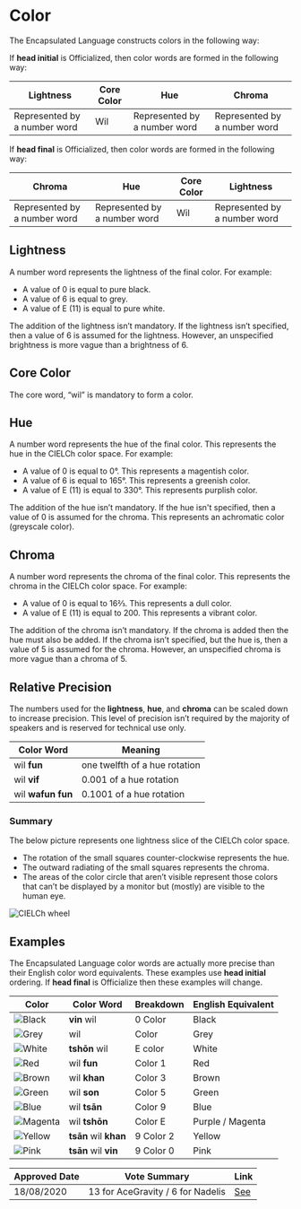 # Color

The Encapsulated Language constructs colors in the following way:

If **head initial** is Officialized, then color words are formed in the
following way:

| Lightness                    | Core Color | Hue                          | Chroma                       |
| ---------------------------- | ---------- | ---------------------------- | ---------------------------- |
| Represented by a number word | Wil        | Represented by a number word | Represented by a number word |

If **head final** is Officialized, then color words are formed in the following way:

| Chroma                       | Hue                          | Core Color | Lightness                    |
| ---------------------------- | ---------------------------- | ---------- | ---------------------------- |
| Represented by a number word | Represented by a number word | Wil        | Represented by a number word |

## Lightness

A number word represents the lightness of the final color. For example:

- A value of 0 is equal to pure black.
- A value of 6 is equal to grey.
- A value of E (11) is equal to pure white.

The addition of the lightness isn’t mandatory. If the lightness isn’t
specified, then a value of 6 is assumed for the lightness. However, an
unspecified brightness is more vague than a brightness of 6.

## Core Color

The core word, “wil” is mandatory to form a color.

## Hue

A number word represents the hue of the final color. This represents the hue in
the CIELCh color space. For example:

- A value of 0 is equal to 0°. This represents a magentish color.
- A value of 6 is equal to 165°. This represents a greenish color.
- A value of E (11) is equal to 330°. This represents purplish color.

The addition of the hue isn’t mandatory. If the hue isn't specified, then a
value of 0 is assumed for the chroma. This represents an achromatic color
(greyscale color).

## Chroma

A number word represents the chroma of the final color. This represents the
chroma in the CIELCh color space. For example:

- A value of 0 is equal to 16⅔. This represents a dull color.
- A value of E (11) is equal to 200. This represents a vibrant color.

The addition of the chroma isn’t mandatory. If the chroma is added then the hue
must also be added. If the chroma isn’t specified, but the hue is, then a value
of 5 is assumed for the chroma. However, an unspecified chroma is more vague
than a chroma of 5.

## Relative Precision

The numbers used for the **lightness**, **hue**, and **chroma** can be scaled
down to increase precision. This level of precision isn’t required by the
majority of speakers and is reserved for technical use only.

| Color Word        | Meaning                       |
| ----------------- | ----------------------------- |
| wil **fun**       | one twelfth of a hue rotation |
| wil **vif**       | 0.001 of a hue rotation       |
| wil **wafun fun** | 0.1001 of a hue rotation      |

### Summary

The below picture represents one lightness slice of the CIELCh color space.

- The rotation of the small squares counter-clockwise represents the hue.
- The outward radiating of the small squares represents the chroma.
- The areas of the color circle that aren’t visible represent those colors that
  can’t be displayed by a monitor but (mostly) are visible to the human eye.

![CIELCh wheel](/elp-documentation/img/colors/Colors.png)

## Examples

The Encapsulated Language color words are actually more precise than their
English color word equivalents.
These examples use **head initial** ordering. If **head final** is Officialize
then these examples will change.

| Color                                                 | Color Word            | Breakdown | English Equivalent |
|-------------------------------------------------------|-----------------------|-----------|--------------------|
| ![Black](/elp-documentation/img/colors/Black.png)     | **vin** wil           | 0 Color   | Black              |
| ![Grey](/elp-documentation/img/colors/Grey.png)       | wil                   | Color     | Grey               |
| ![White](/elp-documentation/img/colors/White.png)     | **tshōn** wil         | E color   | White              |
| ![Red](/elp-documentation/img/colors/Red.png)         | wil **fun**           | Color 1   | Red                |
| ![Brown](/elp-documentation/img/colors/Brown.png)     | wil **khan**          | Color 3   | Brown              |
| ![Green](/elp-documentation/img/colors/Green.png)     | wil **son**           | Color 5   | Green              |
| ![Blue](/elp-documentation/img/colors/Blue.png)       | wil **tsān**          | Color 9   | Blue               |
| ![Magenta](/elp-documentation/img/colors/Magenta.png) | wil **tshōn**         | Color E   | Purple / Magenta   |
| ![Yellow](/elp-documentation/img/colors/Yellow.png)   | **tsān** wil **khan** | 9 Color 2 | Yellow             |
| ![Pink](/elp-documentation/img/colors/Pink.png)       | **tsān** wil **vin**  | 9 Color 0 | Pink               |

| Approved Date |           Vote Summary            | Link                                                                                                                  |
| ------------- | :-------------------------------: | --------------------------------------------------------------------------------------------------------------------- |
| 18/08/2020    | 13 for AceGravity / 6 for Nadelis | [See](https://www.reddit.com/r/EncapsulatedLanguage/comments/iatlsz/official_proposal_vote_to_choose_a_color_system/) |

